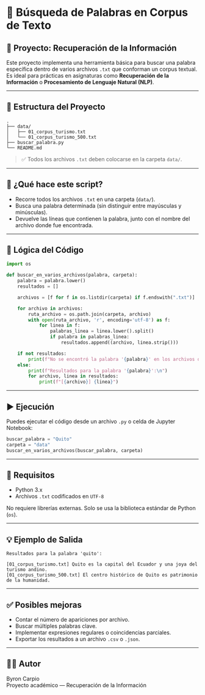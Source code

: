 
# 📄 Búsqueda de Palabras en Corpus de Texto

## 🔎 Proyecto: Recuperación de la Información  
Este proyecto implementa una herramienta básica para buscar una palabra específica dentro de varios archivos `.txt` que conforman un corpus textual.  
Es ideal para prácticas en asignaturas como **Recuperación de la Información** o **Procesamiento de Lenguaje Natural (NLP)**.

---

## 📂 Estructura del Proyecto

```
.
├── data/
│   ├── 01_corpus_turismo.txt
│   └── 01_corpus_turismo_500.txt
├── buscar_palabra.py
└── README.md
```

> ✅ Todos los archivos `.txt` deben colocarse en la carpeta `data/`.

---

## 🚀 ¿Qué hace este script?

- Recorre todos los archivos `.txt` en una carpeta (`data/`).
- Busca una palabra determinada (sin distinguir entre mayúsculas y minúsculas).
- Devuelve las líneas que contienen la palabra, junto con el nombre del archivo donde fue encontrada.

---

## 🧠 Lógica del Código

```python
import os

def buscar_en_varios_archivos(palabra, carpeta):
    palabra = palabra.lower()
    resultados = []

    archivos = [f for f in os.listdir(carpeta) if f.endswith(".txt")]

    for archivo in archivos:
        ruta_archivo = os.path.join(carpeta, archivo)
        with open(ruta_archivo, 'r', encoding='utf-8') as f:
            for linea in f:
                palabras_linea = linea.lower().split()
                if palabra in palabras_linea:
                    resultados.append((archivo, linea.strip()))

    if not resultados:
        print(f"No se encontró la palabra '{palabra}' en los archivos de la carpeta '{carpeta}'.")
    else:
        print(f"Resultados para la palabra '{palabra}':\n")
        for archivo, linea in resultados:
            print(f"[{archivo}] {linea}")
```

---

## ▶️ Ejecución

Puedes ejecutar el código desde un archivo `.py` o celda de Jupyter Notebook:

```python
buscar_palabra = "Quito"
carpeta = "data"
buscar_en_varios_archivos(buscar_palabra, carpeta)
```

---

## 📌 Requisitos

- Python 3.x
- Archivos `.txt` codificados en `UTF-8`

No requiere librerías externas. Solo se usa la biblioteca estándar de Python (`os`).

---

## 💡 Ejemplo de Salida

```
Resultados para la palabra 'quito':

[01_corpus_turismo.txt] Quito es la capital del Ecuador y una joya del turismo andino.
[01_corpus_turismo_500.txt] El centro histórico de Quito es patrimonio de la humanidad.
```

---

## ✅ Posibles mejoras

- Contar el número de apariciones por archivo.
- Buscar múltiples palabras clave.
- Implementar expresiones regulares o coincidencias parciales.
- Exportar los resultados a un archivo `.csv` o `.json`.

---

## 🧑‍💻 Autor

Byron Carpio  
Proyecto académico — Recuperación de la Información
